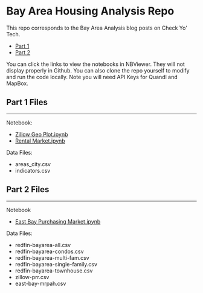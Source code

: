 # Bay Area Housing Analysis Repo

This repo corresponds to the Bay Area Analysis blog posts on Check Yo' Tech. 
* [Part 1](https://blog.checkyo.tech/2018/08/06/bay-area-housing-market-analysis/)
* [Part 2](https://blog.checkyo.tech/2018/08/15/bay-area-housing-market-analysis-part-2/)

You can click the links to view the notebooks in NBViewer. They will not display properly in Github. You can also clone the repo yourself to modify and run the code locally. Note you will need API Keys for Quandl and MapBox. 

## Part 1 Files
---
Notebook:
- [Zillow Geo Plot.ipynb](https://nbviewer.jupyter.org/github/achhabra2/rental-market-notebooks/blob/master/Zillow%20Geo%20Plot.ipynb)
- [Rental Market.ipynb](https://nbviewer.jupyter.org/github/achhabra2/rental-market-notebooks/blob/master/Rental%20Market.ipynb)

Data Files:
- areas_city.csv
- indicators.csv

## Part 2 Files
---
Notebook
- [East Bay Purchasing Market.ipynb](https://nbviewer.jupyter.org/github/achhabra2/rental-market-notebooks/blob/master/East%20Bay%20Purchasing%20Market.ipynb)

Data Files:
- redfin-bayarea-all.csv
- redfin-bayarea-condos.csv
- redfin-bayarea-multi-fam.csv
- redfin-bayarea-single-family.csv
- redfin-bayarea-townhouse.csv
- zillow-prr.csv
- east-bay-mrpah.csv
